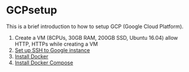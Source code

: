 # GCPsetup

This is a brief introduction to how to setup GCP (Google Cloud Platform). 

1. Create a VM (8CPUs, 30GB RAM, 200GB SSD, Ubuntu 16.04) allow HTTP, HTTPs while creating a VM 
2. <a href=https://cloud.google.com/compute/docs/instances/adding-removing-ssh-keys#project-wide>Set up SSH to Google instance</a> 
2. <a href=https://www.digitalocean.com/community/tutorials/how-to-install-and-use-docker-on-ubuntu-16-04>Install Docker</a> 
3. <a href=https://www.digitalocean.com/community/tutorials/how-to-install-docker-compose-on-ubuntu-16-04>Install Docker Compose</a> 


